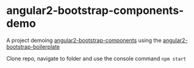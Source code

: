 # angular2-bootstrap-components-demo
A project demoing [angular2-bootstrap-components](https://github.com/cpamp21/angular2-bootstrap-components) using the [angular2-bootstrap-boilerplate](https://github.com/cpamp21/angular2-bootstrap-boilerplate)

Clone repo, navigate to folder and use the console command `npm start`